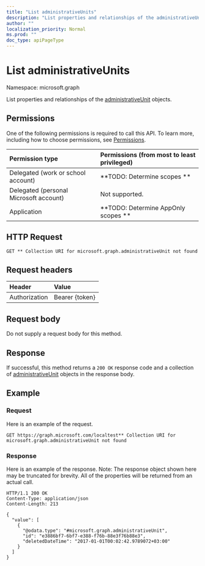 ```yaml
---
title: "List administrativeUnits"
description: "List properties and relationships of the administrativeUnit objects."
author: ""
localization_priority: Normal
ms.prod: ""
doc_type: apiPageType
---
```


# List administrativeUnits

Namespace: microsoft.graph

List properties and relationships of the [administrativeUnit](../resources/administrativeunit.md) objects.

## Permissions
One of the following permissions is required to call this API. To learn more, including how to choose permissions, see [Permissions](/concepts/permissions-reference.md).

|Permission type|Permissions (from most to least privileged)|
|:---|:---|
|Delegated (work or school account)|**TODO: Determine scopes **|
|Delegated (personal Microsoft account)|Not supported.|
|Application|**TODO: Determine AppOnly scopes **|

## HTTP Request
<!-- {
  "blockType": "ignored"
}
-->
``` http
GET ** Collection URI for microsoft.graph.administrativeUnit not found
```

## Request headers
|Header|Value|
|:---|:---|
|Authorization|Bearer {token}|

## Request body
Do not supply a request body for this method.

## Response
If successful, this method returns a `200 OK` response code and a collection of [administrativeUnit](../resources/administrativeunit.md) objects in the response body.

## Example

### Request
Here is an example of the request.
<!-- {
  "blockType": "request",
  "name": "get_administrativeunit"
}
-->
``` http
GET https://graph.microsoft.com/localtest** Collection URI for microsoft.graph.administrativeUnit not found
```

### Response
Here is an example of the response. Note: The response object shown here may be truncated for brevity. All of the properties will be returned from an actual call.
<!-- {
  "blockType": "response",
  "truncated": true,
  "@odata.type": "collection(microsoft.graph.administrativeunit)"
}
-->
``` http
HTTP/1.1 200 OK
Content-Type: application/json
Content-Length: 213

{
  "value": [
    {
      "@odata.type": "#microsoft.graph.administrativeUnit",
      "id": "e3886bf7-6bf7-e388-f76b-88e3f76b88e3",
      "deletedDateTime": "2017-01-01T00:02:42.9789072+03:00"
    }
  ]
}
```

